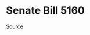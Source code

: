 # Senate Bill 5160

[Source](http://lawfilesext.leg.wa.gov/biennium/2023-24/Pdf/Bills/Senate%20Bills/5160.pdf)